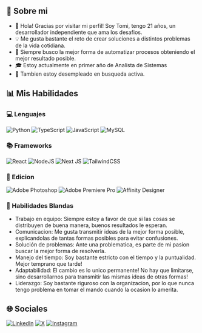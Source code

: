 ## 👤 Sobre mi

- 👋 Hola! Gracias por visitar mi perfil! Soy Tomi, tengo 21 años, un desarrollador independiente que ama los desafios.
- 💡 Me gusta bastante el reto de crear soluciones a distintos problemas de la vida cotidiana.
- 🤖 Siempre busco la mejor forma de automatizar procesos obteniendo el mejor resultado posible.
- 🎓 Estoy actualmente en primer año de Analista de Sistemas
- 💼 Tambien estoy desempleado en busqueda activa.

## 📊 Mis Habilidades
### 💻 Lenguajes
![Python](https://img.shields.io/badge/python-3670A0?style=for-the-badge&logo=python&logoColor=ffdd54) ![TypeScript](https://img.shields.io/badge/typescript-%23007ACC.svg?style=for-the-badge&logo=typescript&logoColor=white) ![JavaScript](https://img.shields.io/badge/javascript-%23323330.svg?style=for-the-badge&logo=javascript&logoColor=%23F7DF1E)  ![MySQL](https://img.shields.io/badge/mysql-4479A1.svg?style=for-the-badge&logo=mysql&logoColor=white)

### 📚 Frameworks
![React](https://img.shields.io/badge/react-%2320232a.svg?style=for-the-badge&logo=react&logoColor=%2361DAFB) ![NodeJS](https://img.shields.io/badge/node.js-6DA55F?style=for-the-badge&logo=node.js&logoColor=white) ![Next JS](https://img.shields.io/badge/Next-black?style=for-the-badge&logo=next.js&logoColor=white) ![TailwindCSS](https://img.shields.io/badge/tailwindcss-%2338B2AC.svg?style=for-the-badge&logo=tailwind-css&logoColor=white)

### 🎨 Edicion
![Adobe Photoshop](https://img.shields.io/badge/adobe%20photoshop-%2331A8FF.svg?style=for-the-badge&logo=adobe%20photoshop&logoColor=white) ![Adobe Premiere Pro](https://img.shields.io/badge/Adobe%20Premiere%20Pro-9999FF.svg?style=for-the-badge&logo=Adobe%20Premiere%20Pro&logoColor=white) ![Affinity Designer](https://img.shields.io/badge/affinity%20desginer-%231B72BE.svg?style=for-the-badge&logo=affinity-designer&logoColor=white)

### 🧠 Habilidades Blandas
- Trabajo en equipo: Siempre estoy a favor de que si las cosas se distribuyen de buena manera, buenos resultados le esperan.
- Comunicacion: Me gusta transmitir ideas de la mejor forma posible, explicandolas de tantas formas posibles para evitar confusiones.
- Solución de problemas: Ante una problematica, es parte de mi pasion buscar la mejor forma de resolverla.
- Manejo del tiempo: Soy bastante estricto con el tiempo y la puntualidad. Mejor temprano que tarde!
- Adaptabilidad: El cambio es lo unico permanente! No hay que limitarse, sino desarrollarnos para transmitir las mismas ideas de otras formas!
- Liderazgo: Soy bastante riguroso con la organizacion, por lo que nunca tengo problema en tomar el mando cuando la ocasion lo amerita.

## 🌐 Sociales
[![LinkedIn](https://img.shields.io/badge/linkedin-%230077B5.svg?style=for-the-badge&logo=linkedin&logoColor=white)](https://www.linkedin.com/in/tomas-medina-cotos/)
[![X](https://img.shields.io/badge/X-%23000000.svg?style=for-the-badge&logo=X&logoColor=white)](https://x.com/gTomii)
[![Instagram](https://img.shields.io/badge/Instagram-%23E4405F.svg?style=for-the-badge&logo=Instagram&logoColor=white)](https://www.instagram.com/akatomii/)
